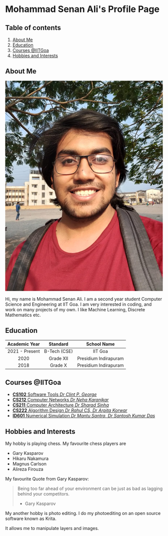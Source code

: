 # Mohammad Senan Ali's Profile Page

## Table of contents

1. [About Me](#About-Me)
2. [Education](#Education)
3. [Courses @IITGoa](#Courses-@IITGoa)
4. [Hobbies and Interests](#Hobbies-and-Interests)

## About Me

![Profile Photo](./Senan_Img.jpg)

Hi, my name is Mohammad Senan Ali.
I am a second year student Computer Science and Engineering at IIT Goa.
I am very interested in coding, and work on many projects of my own. I like Machine Learning, Discrete Mathematics etc.


## Education

|Academic Year | Standard | School Name |
|:-:|:-:|:-:|
| 2021 - Present | B-Tech (CSE) | IIT Goa|
| 2020 | Grade XII | Presidium Indirapuram |
| 2018 | Grade X | Presidium Indirapuram|

## Courses @IITGoa

- [**CS102** Software Tools *Dr Clint P. George*](https://clintpgeorge.github.io/cs-102/spring-2023/)
- [**CS212** Computer Networks *Dr Neha Karanjkar*](https://iitgoa.ac.in/)
- [**CS211** Computer Architecture *Dr Sharad Sinha*](https://iitgoa.ac.in/)
- [**CS222** Algorithm Design *Dr Rahul CS, Dr Arpita Korwar*](https://iitgoa.ac.in/)
- [**ID601** Numerical Simulation *Dr Mantu Santra, Dr Santosh Kumar Das*](https://iitgoa.ac.in/)

## Hobbies and Interests

My hobby is playing chess.
My favourite chess players are
- Gary Kasparov
- Hikaru Nakamura
- Magnus Carlson
- Alireza Firouza

My favourite Quote from Gary Kasparov:
> Being too far ahead of your environment can be just as bad as lagging behind your competitors.
> - Gary Kasparov

My another hobby is photo editing.
I do my photoediting on an open source software known as Krita.

It allows me to manipulate layers and images.
